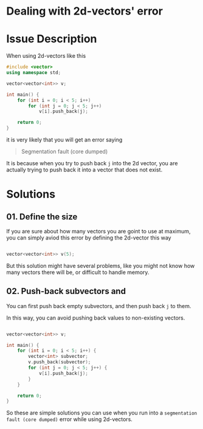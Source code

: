 Dealing with 2d-vectors' error
================================================================

# Issue Description
When using 2d-vectors like this

```cpp
#include <vector>
using namespace std;

vector<vector<int>> v;

int main() {
    for (int i = 0; i < 5; i++)
        for (int j = 0; j < 5; j++)
            v[i].push_back(j);

    return 0;
}

```

it is very likely that you will get an error saying

> Segmentation fault (core dumped)

It is because when you try to push back `j` into the 2d vector, you are actually trying to push back it into a vector that does not exist. 

# Solutions

## 01. Define the size

If you are sure about how many vectors you are goint to use at maximum, you can simply aviod this error by defining the 2d-vector this way

```cpp

vector<vector<int>> v(5);

```

But this solution might have several problems, like you might not know how many vectors there will be, or difficult to handle memory.

## 02. Push-back subvectors and

You can first push back empty subvectors, and then push back `j` to them.

In this way, you can avoid pushing back values to non-existing vectors.

```cpp

vector<vector<int>> v;

int main() {
    for (int i = 0; i < 5; i++) {
        vector<int> subvector;
        v.push_back(subvector);
        for (int j = 0; j < 5; j++) {
            v[i].push_back(j);
        }
    }

    return 0;
}

```

So these are simple solutions you can use when you run into a `segmentation fault (core dumped)` error while using 2d-vectors.